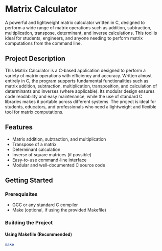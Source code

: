 # Matrix Calculator

A powerful and lightweight matrix calculator written in C, designed to perform a wide range of matrix operations such as addition, subtraction, multiplication, transpose, determinant, and inverse calculations. This tool is ideal for students, engineers, and anyone needing to perform matrix computations from the command line.

## Project Description

This Matrix Calculator is a C-based application designed to perform a variety of matrix operations with efficiency and accuracy. Written almost entirely in C, the program supports fundamental functionalities such as matrix addition, subtraction, multiplication, transposition, and calculation of determinants and inverses (where applicable). Its modular design ensures code readability and easy maintenance, while the use of standard C libraries makes it portable across different systems. The project is ideal for students, educators, and professionals who need a lightweight and flexible tool for matrix computations.

## Features

- Matrix addition, subtraction, and multiplication
- Transpose of a matrix
- Determinant calculation
- Inverse of square matrices (if possible)
- Easy-to-use command-line interface
- Modular and well-documented C source code

## Getting Started

### Prerequisites

- GCC or any standard C compiler
- Make (optional, if using the provided Makefile)

### Building the Project

#### Using Makefile (Recommended)

```bash
make
